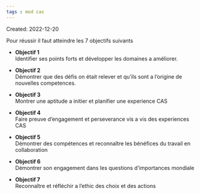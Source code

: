```yaml
---
tags : mod cas
---
```

Created: 2022-12-20

Pour réussir il faut atteindre les 7 objectifs suivants

-   **Objectif 1**  
    Identifier ses points forts et développer les domaines a améliorer.
    
-   **Objectif 2**  
    Démontrer que des défis on était relever et qu’ils sont a l’origine de nouvelles competences.
    
-   **Objectif 3**  
    Montrer une aptitude a initier et planifier une experience CAS
    
-   **Objectif 4**       
    Faire preuve d’engagement et perseverance vis a vis des experiences CAS
    
-   **Objectif 5**         
    Démontrer des compétences et reconnaître les bénéfices du travail en    collaboration
    
-   **Objectif 6**  
    Démontrer son engagement dans les questions d’importances mondiale
    
-   **Objectif 7**  
    Reconnaître et réfléchir a l’ethic des choix et des actions